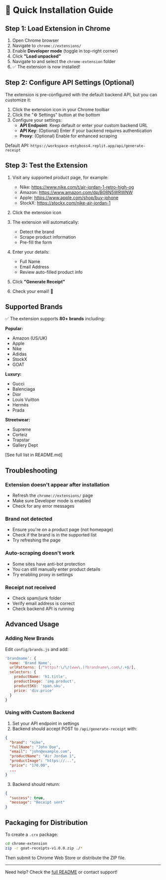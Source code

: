 # 🚀 Quick Installation Guide

## Step 1: Load Extension in Chrome

1. Open Chrome browser
2. Navigate to `chrome://extensions/`
3. Enable **Developer mode** (toggle in top-right corner)
4. Click **"Load unpacked"**
5. Navigate to and select the `chrome-extension` folder
6. ✅ The extension is now installed!

## Step 2: Configure API Settings (Optional)

The extension is pre-configured with the default backend API, but you can customize it:

1. Click the extension icon in your Chrome toolbar
2. Click the "⚙️ Settings" button at the bottom
3. Configure your settings:
   - **API Endpoint**: Keep default or enter your custom backend URL
   - **API Key**: (Optional) Enter if your backend requires authentication
   - **Proxy**: (Optional) Enable for enhanced scraping

Default API: `https://workspace-estyboss4.replit.app/api/generate-receipt`

## Step 3: Test the Extension

1. Visit any supported product page, for example:
   - Nike: https://www.nike.com/t/air-jordan-1-retro-high-og
   - Amazon: https://www.amazon.com/dp/B08N5WRWNW
   - Apple: https://www.apple.com/shop/buy-iphone
   - StockX: https://stockx.com/nike-air-jordan-1

2. Click the extension icon
3. The extension will automatically:
   - Detect the brand
   - Scrape product information
   - Pre-fill the form

4. Enter your details:
   - Full Name
   - Email Address
   - Review auto-filled product info

5. Click **"Generate Receipt"**
6. Check your email! 📧

## Supported Brands

✅ The extension supports **80+ brands** including:

**Popular:**
- Amazon (US/UK)
- Apple
- Nike
- Adidas
- StockX
- GOAT

**Luxury:**
- Gucci
- Balenciaga
- Dior
- Louis Vuitton
- Hermès
- Prada

**Streetwear:**
- Supreme
- Corteiz
- Trapstar
- Gallery Dept

[See full list in README.md]

## Troubleshooting

### Extension doesn't appear after installation
- Refresh the `chrome://extensions/` page
- Make sure Developer mode is enabled
- Check for any error messages

### Brand not detected
- Ensure you're on a product page (not homepage)
- Check if the brand is in the supported list
- Try refreshing the page

### Auto-scraping doesn't work
- Some sites have anti-bot protection
- You can still manually enter product details
- Try enabling proxy in settings

### Receipt not received
- Check spam/junk folder
- Verify email address is correct
- Check backend API is running

## Advanced Usage

### Adding New Brands

Edit `config/brands.js` and add:

```javascript
'brandname': {
  name: 'Brand Name',
  urlPatterns: [/^https?:\/\/(www\.)?brandname\.com\/.+$/],
  selectors: {
    productName: 'h1.title',
    productImage: 'img.product',
    productSKU: 'span.sku',
    price: 'div.price'
  }
}
```

### Using with Custom Backend

1. Set your API endpoint in settings
2. Backend should accept POST to `/api/generate-receipt` with:

```json
{
  "brand": "nike",
  "fullName": "John Doe",
  "email": "john@example.com",
  "productName": "Air Jordan 1",
  "productImage": "https://...",
  "price": "170.00",
  ...
}
```

3. Backend should return:
```json
{
  "success": true,
  "message": "Receipt sent"
}
```

## Packaging for Distribution

To create a `.crx` package:

```bash
cd chrome-extension
zip -r goat-receipts-v1.0.0.zip ./*
```

Then submit to Chrome Web Store or distribute the ZIP file.

---

Need help? Check the [full README](README.md) or contact support!
